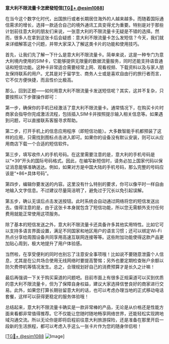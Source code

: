 **意大利不限流量卡怎麽發短信[[TG💪+ @esim1088](https://t.me/s/esim1088)]**

在当今这个数字化时代，出国旅行或者长期居住海外的人越来越多。而随着国际通信需求的增长，选择一款适合自己的境外通讯工具变得尤为重要。特别是对于那些计划前往意大利的朋友们来说，一张意大利的不限流量卡无疑是不错的选择。然而，很多人在拿到这张卡后会疑惑：意大利不限流量卡怎么发短信？今天，我们就来详细解答这个问题，并带大家深入了解这类卡片的功能和使用技巧。

首先，让我们先了解一下什么是意大利不限流量卡。简单来说，这是一种专门为意大利境内使用的SIM卡，它能够提供无限量的数据流量服务，同时还能支持语音通话和短信功能。这种卡非常适合需要经常上网、观看视频、下载资料以及与家人朋友保持联系的用户。尤其是对于留学生、商务人士或是喜欢自由行的旅行者而言，它不仅方便快捷，而且性价比极高。

那么，回到正题——如何用意大利不限流量卡发送短信呢？其实，这并不复杂，只要按照以下步骤操作即可：

第一步，确保你的手机已经激活了意大利不限流量卡。通常情况下，在购买卡片时商家会指导你完成激活流程，包括插入SIM卡并按照提示输入相关信息等。如果遇到问题，可以直接联系客服寻求帮助。

第二步，打开手机上的信息应用程序（即短信功能）。大多数智能手机都预装了这样的应用，只需找到图标点击进入即可。如果你的设备没有默认安装，则可以从应用商店下载一个合适的短信软件。

第三步，填写收件人的手机号码。在这里需要注意的是，意大利的手机号码是以“+39”开头的国际号码格式。因此，在编写新短信时，请务必加上国家代码以保证消息能够准确送达。例如，如果对方是中国大陆的手机号码，那么完整的号码应该是“+86+具体号码”。

第四步，编辑你要发送的内容。这里没有什么特别的要求，你可以像平时一样自由地输入文字信息。不过建议尽量简洁明了，避免过于冗长以免引起误解。

第五步，确认无误后点击发送按钮。此时系统会自动通过网络将您的短信发送出去。值得注意的是，由于这张卡本身就包含了短信功能，所以您无需额外支付任何费用就能正常使用这项服务。

除了基本的短信发送之外，意大利不限流量卡还具备许多其他实用特性。比如它可以支持多语言界面设置，满足不同国家和地区用户的语言习惯；还可以绑定Wi-Fi热点分享给周围设备共同享用高速互联网连接等等。这些附加功能使得这款产品更加贴心周到，极大地提升了用户体验感。

当然啦，在享受便利的同时也别忘了注意安全事项哦！比如说不要随意泄露个人信息，尤其是在公共场合使用无线网络时要提高警惕；另外也要定期检查账户余额以防欠费停机等情况发生。总之，合理规划好自己的消费预算才是长久之计嘛！

最后再强调一下关于购买渠道的问题吧。目前市面上有很多正规渠道可以买到优质的意大利不限流量卡，但为了保障自身权益，建议大家选择信誉良好的商家进行交易。此外，如果您打算长期驻留意大利的话，也可以考虑办理当地的正式移动电话套餐，这样可以获得更稳定的服务体验哦！

总结起来，意大利不限流量卡确实是一款非常棒的产品，无论是从价格还是性能方面来看都非常值得推荐。它不仅能让您随时随地畅享网络世界，还能轻松实现跨地域沟通交流。所以无论你是即将启程前往意大利旅游探险，还是准备在那里开启一段新的生活旅程，都可以考虑入手这么一张卡片作为您的随身伴侣啦！

[[TG💪+ @esim1088](https://t.me/s/esim1088) ![Image](https://i.postimg.cc/4NQfJmqS/Snipaste-2025-05-13-00-14-12.png)]